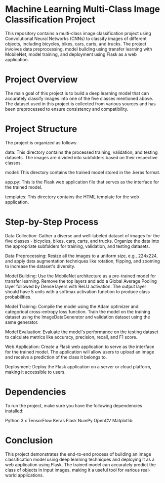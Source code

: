 # Machine Learning Multi-Class Image Classification Project

This repository contains a multi-class image classification project using Convolutional Neural Networks (CNNs) to classify images of different objects, including bicycles, bikes, cars, carts, and trucks. The project involves data preprocessing, model building using transfer learning with MobileNet, model training, and deployment using Flask as a web application.

# Project Overview
The main goal of this project is to build a deep learning model that can accurately classify images into one of the five classes mentioned above. The dataset used in this project is collected from various sources and has been preprocessed to ensure consistency and compatibility.

# Project Structure
The project is organized as follows:

data: This directory contains the processed training, validation, and testing datasets. The images are divided into subfolders based on their respective classes.

model: This directory contains the trained model stored in the .keras format.

app.py: This is the Flask web application file that serves as the interface for the trained model.

templates: This directory contains the HTML template for the web application.

# Step-by-Step Process

Data Collection: Gather a diverse and well-labeled dataset of images for the five classes - bicycles, bikes, cars, carts, and trucks. Organize the data into the appropriate subfolders for training, validation, and testing datasets.

Data Preprocessing: Resize all the images to a uniform size, e.g., 224x224, and apply data augmentation techniques like rotation, flipping, and zooming to increase the dataset's diversity.

Model Building: Use the MobileNet architecture as a pre-trained model for transfer learning. Remove the top layers and add a Global Average Pooling layer followed by Dense layers with ReLU activation. The output layer should have 5 units with a softmax activation function to produce class probabilities.

Model Training: Compile the model using the Adam optimizer and categorical cross-entropy loss function. Train the model on the training dataset using the ImageDataGenerator and validation dataset using the same generator.

Model Evaluation: Evaluate the model's performance on the testing dataset to calculate metrics like accuracy, precision, recall, and F1 score.

Web Application: Create a Flask web application to serve as the interface for the trained model. The application will allow users to upload an image and receive a prediction of the class it belongs to.

Deployment: Deploy the Flask application on a server or cloud platform, making it accessible to users.

# Dependencies
To run the project, make sure you have the following dependencies installed:

Python 3.x
TensorFlow
Keras
Flask
NumPy
OpenCV
Matplotlib

# Conclusion
This project demonstrates the end-to-end process of building an image classification model using deep learning techniques and deploying it as a web application using Flask. The trained model can accurately predict the class of objects in input images, making it a useful tool for various real-world applications.
